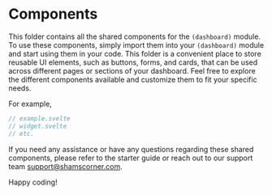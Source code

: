 # Components

This folder contains all the shared components for the `(dashboard)` module.
To use these components, simply import them into your `(dashboard)` module and start using them in your code. This folder is a convenient place to store reusable UI elements, such as buttons, forms, and cards, that can be used across different pages or sections of your dashboard. Feel free to explore the different components available and customize them to fit your specific needs.

For example,

```typescript
// example.svelte
// widget.svelte
// etc.
```

If you need any assistance or have any questions regarding these shared components, please refer to the starter guide or reach out to our support team [support@shamscorner.com](support@shamscorner.com).

Happy coding!
